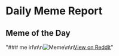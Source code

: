 # Daily Meme Report

## Meme of the Day
"### me irl\n\n![Meme](https://i.redd.it/0vohiy1kxyee1.png)\n\n[View on Reddit](https://redd.it/1i8zd6f)"
